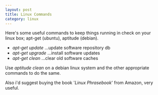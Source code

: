 ```yaml
---
layout: post
title: Linux Commands
category: linux
---
```


Here's some useful commands to keep things running in check on your linux box; apt-get (ubuntu), aptitude (debian).

* *apt-get update* ...update software repository  db
* *apt-get upgrade* ...install software updates
* *apt-get clean* ...clear old software caches


Use *aptitude clean* on a debian linux system and the other appropriate commands to do the same.

Also i'd suggest buying the book '*Linux Phrasebook*' from Amazon, very useful.
